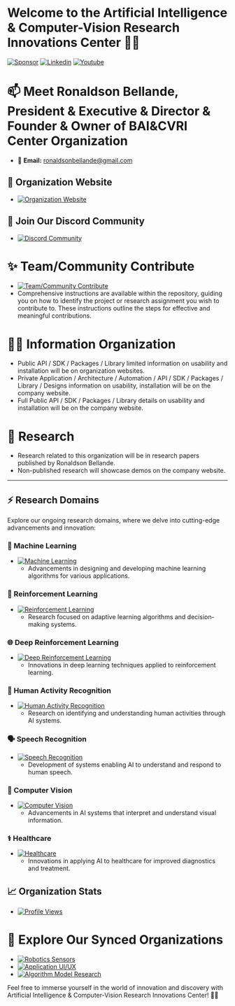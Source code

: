 # Welcome to the Artificial Intelligence & Computer-Vision Research Innovations Center 🚀🤖

[![Sponsor](https://img.shields.io/badge/Sponsor-Artificial%20Intelligence%20Computer%20Vision-red?style=for-the-badge&logo=github)](https://github.com/sponsors/Artificial-Intelligence-Computer-Vision)
[![Linkedin](https://img.shields.io/badge/Linkedin-Organization-green?style=for-the-badge)](https://www.linkedin.com/company/bellande-artificial-intelligence-computer-vision-research-innovation-center)
[![Youtube](https://img.shields.io/badge/YouTube-Organization-white?style=for-the-badge)](https://www.youtube.com/channel/UCUQNH6YJEHa7ln--PdTm11g)


# 📫 Meet Ronaldson Bellande, President & Executive & Director & Founder & Owner of BAI&CVRI Center Organization
- 📧 **Email:** ronaldsonbellande@gmail.com

## 🧙 Organization Website
- [![Organization Website](https://img.shields.io/badge/Explore%20Our-Website-0099cc?style=for-the-badge)](https://artificial-intelligence-computer-vision.github.io)

## 🌱 Join Our Discord Community
- [![Discord Community](https://img.shields.io/badge/Join%20Our-Discord-7289DA?logo=discord&style=for-the-badge)](https://discord.gg/ecjdd7QQQV)

# ✨ Team/Community Contribute
- [![Team/Community Contribute](https://img.shields.io/badge/Team/Community-Contribute-0099cc?style=for-the-badge)](https://github.com/Application-UI-UX/artificial_intelligence_computer_vision_contribute)
- Comprehensive instructions are available within the repository, guiding you on how to identify the project or research assignment you wish to contribute to. These instructions outline the steps for effective and meaningful contributions.

# 🙋‍♀️ Information Organization
- Public API / SDK / Packages / Library limited information on usability and installation will be on organization websites.
- Private Application / Architecture / Automation / API / SDK / Packages / Library / Designs information on usability, installation will be on the company website.
- Full Public API / SDK / Packages / Library details on usability and installation will be on the company website.

# 🌈 Research
- Research related to this organization will be in research papers published by Ronaldson Bellande.
- Non-published research will showcase demos on the company website.
--------------------------------------------------------------------------------------------------------

## ⚡ Research Domains

Explore our ongoing research domains, where we delve into cutting-edge advancements and innovation:

### 🧠 Machine Learning
- [![Machine Learning](https://img.shields.io/badge/Machine%20Learning-Explore-0099cc?style=for-the-badge)](#)
  - Advancements in designing and developing machine learning algorithms for various applications.

### 🔄 Reinforcement Learning
- [![Reinforcement Learning](https://img.shields.io/badge/Reinforcement%20Learning-Explore-0099cc?style=for-the-badge)](#)
  - Research focused on adaptive learning algorithms and decision-making systems.

### 🌐 Deep Reinforcement Learning
- [![Deep Reinforcement Learning](https://img.shields.io/badge/Deep%20Reinforcement%20Learning-Explore-0099cc?style=for-the-badge)](#)
  - Innovations in deep learning techniques applied to reinforcement learning.

### 🏃 Human Activity Recognition
- [![Human Activity Recognition](https://img.shields.io/badge/Human%20Activity%20Recognition-Explore-0099cc?style=for-the-badge)](#)
  - Research on identifying and understanding human activities through AI systems.

### 🗣️ Speech Recognition
- [![Speech Recognition](https://img.shields.io/badge/Speech%20Recognition-Explore-0099cc?style=for-the-badge)](#)
  - Development of systems enabling AI to understand and respond to human speech.

### 👀 Computer Vision
- [![Computer Vision](https://img.shields.io/badge/Computer%20Vision-Explore-0099cc?style=for-the-badge)](#)
  - Advancements in AI systems that interpret and understand visual information.

### ⚕ Healthcare
- [![Healthcare](https://img.shields.io/badge/Healthcare-Explore-0099cc?style=for-the-badge)](#)
  - Innovations in applying AI to healthcare for improved diagnostics and treatment.

## 📈 Organization Stats

- [![Profile Views](https://komarev.com/ghpvc/?username=Artificial-Intelligence-Computer-Vision&label=Profile+Views&color=2e8b57&style=flat)](https://github.com/Artificial-Intelligence-Computer-Vision)

# 🍿 Explore Our Synced Organizations 

- [![Robotics Sensors](https://img.shields.io/badge/Robotics%20Sensors-Explore-0099cc?style=for-the-badge)](https://github.com/Robotics-Sensors)  
- [![Application UI/UX](https://img.shields.io/badge/Application%20UI%2FUX-Explore-0099cc?style=for-the-badge)](https://github.com/Application-UI-UX)  
- [![Algorithm Model Research](https://img.shields.io/badge/Algorithm%20Model%20Research-Explore-0099cc?style=for-the-badge)](https://github.com/Algorithm-Model-Research)

Feel free to immerse yourself in the world of innovation and discovery with Artificial Intelligence & Computer-Vision Research Innovations Center! 🚀✨

